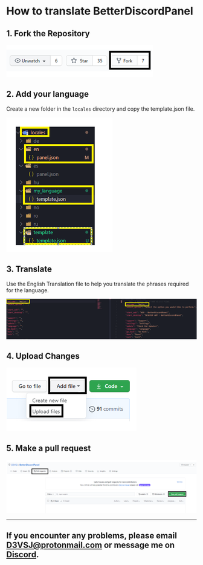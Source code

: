 # How to translate BetterDiscordPanel 

## 1. Fork the Repository 

![fork](../assets/images/contribution/fork.png)

## 2. Add your language
Create a new folder in the `locales` directory and copy the template.json file.

![addfolder](../assets/images/contribution/openlocales.png)

## 3. Translate
Use the English Translation file to help you translate the phrases required for the language.

![translation](../assets/images/contribution/translate.png)

## 4. Upload Changes

![uploadchanges](../assets/images/contribution/upload.png)

## 5. Make a pull request

![pull-request](../assets/images/contribution/create_pull.png)

***

## If you encounter any problems, please email D3VSJ@protonmail.com or message me on [Discord](https://discordapp.com/users/732336924559278181).
